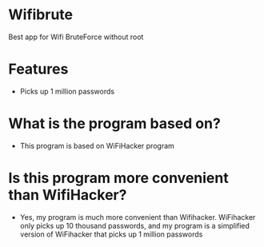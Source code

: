 # Wifibrute
Best app for Wifi BruteForce without root
# Features
- Picks up 1 million passwords
# What is the program based on?
- This program is based on WiFiHacker program
# Is this program more convenient than WifiHacker?
- Yes, my program is much more convenient than Wifihacker. WiFihacker only picks up 10 thousand passwords, and my program is a simplified version of WiFihacker that picks up 1 million passwords
